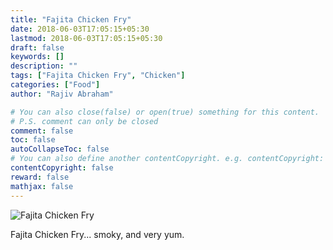 ```yaml
---
title: "Fajita Chicken Fry"
date: 2018-06-03T17:05:15+05:30
lastmod: 2018-06-03T17:05:15+05:30
draft: false
keywords: []
description: ""
tags: ["Fajita Chicken Fry", "Chicken"]
categories: ["Food"]
author: "Rajiv Abraham"

# You can also close(false) or open(true) something for this content.
# P.S. comment can only be closed
comment: false
toc: false
autoCollapseToc: false
# You can also define another contentCopyright. e.g. contentCopyright: "This is another copyright."
contentCopyright: false
reward: false
mathjax: false
---
```



![Fajita Chicken Fry](https://res.cloudinary.com/abraham/image/upload/v1528458001/IMG_20180603_133321.jpg "Fajita Chicken Fry")

Fajita Chicken Fry... smoky, and very yum.